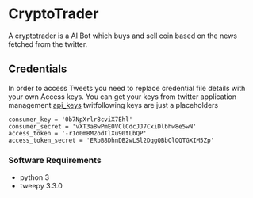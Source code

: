 # CryptoTrader
 A cryptotrader is a AI Bot which buys and sell coin based on the news fetched from the twitter.
 
## Credentials 
In order to access Tweets you need to replace credential file details with your own Access keys. You can get your keys from twitter application management [api_keys]( https://dev.twitter.com/apps/new) twitfollowing keys are just a placeholders
```
consumer_key = '0b7NpXrlr8cviX7Ehl'
consumer_secret = 'vXT3a8wPmEOVClCdcJJ7CxiDlbhw8e5wN'
access_token = '-r1o0mBM2odTlXu90tLbQP'
access_token_secret = 'ERbB8DhnDB2wLSl2DqgQBbOlOQTGXIM5Zp'
```

### Software Requirements
* python 3
* tweepy 3.3.0

